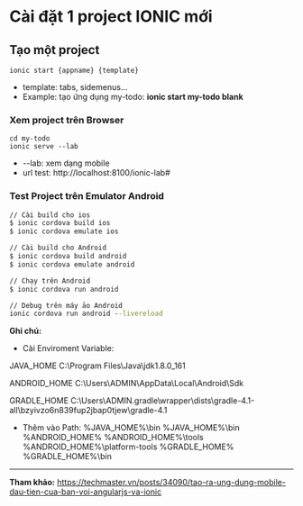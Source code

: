 # Cài đặt 1 project IONIC mới

## Tạo một project

```base
ionic start {appname} {template}
```

* template: tabs, sidemenus...
* Example: tạo ứng dụng my-todo: **ionic start my-todo blank**

### Xem project trên Browser

```base
cd my-todo
ionic serve --lab
```

* --lab: xem dạng mobile
* url test: http://localhost:8100/ionic-lab#

### Test Project trên Emulator Android

```cmd
// Cài build cho ios
$ ionic cordova build ios
$ ionic cordova emulate ios

// Cài build cho Android
$ ionic cordova build android
$ ionic cordova emulate android

// Chạy trên Android
$ ionic cordova run android

// Debug trên máy ảo Android
ionic cordova run android --livereload
```

**Ghi chú:**
* Cài Enviroment Variable:

JAVA_HOME
C:\Program Files\Java\jdk1.8.0_161

ANDROID_HOME
C:\Users\ADMIN\AppData\Local\Android\Sdk

GRADLE_HOME
C:\Users\ADMIN\.gradle\wrapper\dists\gradle-4.1-all\bzyivzo6n839fup2jbap0tjew\gradle-4.1

* Thêm vào Path: 
%JAVA_HOME%\bin
%JAVA_HOME%\bin
%ANDROID_HOME%
%ANDROID_HOME%\tools
%ANDROID_HOME%\platform-tools
%GRADLE_HOME%
%GRADLE_HOME%\bin


***
**Tham khảo:**
https://techmaster.vn/posts/34090/tao-ra-ung-dung-mobile-dau-tien-cua-ban-voi-angularjs-va-ionic